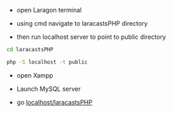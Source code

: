 * open Laragon terminal

* using cmd navigate to laracastsPHP directory
* then run localhost server to point to public directory

```bash
cd laracastsPHP

php -S localhost -t public
```

* open Xampp

* Launch MySQL server

* go [localhost/laracastsPHP](http://localhost/)

